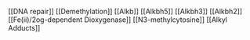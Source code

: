 [[DNA repair]]
[[Demethylation]]
[[Alkb]]
[[Alkbh5]]
[[Alkbh3]]
[[Alkbh2]]
[[Fe(ii)/2og-dependent Dioxygenase]]
[[N3-methylcytosine]]
[[Alkyl Adducts]]
